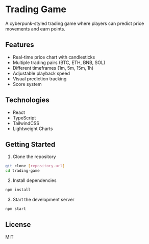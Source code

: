 # Trading Game

A cyberpunk-styled trading game where players can predict price movements and earn points.

## Features

- Real-time price chart with candlesticks
- Multiple trading pairs (BTC, ETH, BNB, SOL)
- Different timeframes (1m, 5m, 15m, 1h)
- Adjustable playback speed
- Visual prediction tracking
- Score system

## Technologies

- React
- TypeScript
- TailwindCSS
- Lightweight Charts

## Getting Started

1. Clone the repository
```bash
git clone [repository-url]
cd trading-game
```

2. Install dependencies
```bash
npm install
```

3. Start the development server
```bash
npm start
```

## License

MIT
